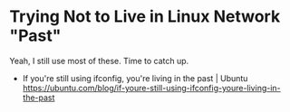 # Trying Not to Live in Linux Network "Past"

Yeah, I still use most of these. Time to catch up.

* If you're still using ifconfig, you're living in the past \| Ubuntu  
  <https://ubuntu.com/blog/if-youre-still-using-ifconfig-youre-living-in-the-past>
